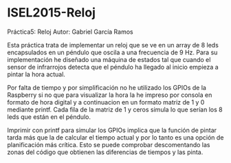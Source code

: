 # ISEL2015-Reloj

Práctica5: Reloj
Autor: Gabriel García Ramos

Esta práctica trata de implementar un reloj que se ve en un array de 8 leds encapsulados en un péndulo que oscila a una frecuencia de 9 Hz. Para su implementación he diseñado una máquina de estados tal que cuando el sensor de infrarrojos detecta que el péndulo ha llegado al inicio empieza a pintar la hora actual.

Por falta de tiempo y por simplificación no he utilizado los GPIOs de la Raspberry si no que para visualizar la hora la he impreso por consola en formato de hora digital y a continuacion en un formato matriz de 1 y 0 mediante printf. Cada fila de la matriz de 1 y ceros simula lo que serían los 8 leds que están en el péndulo.

Imprimir con printf para simular los GPIOs implica que la función de pintar tarda más que la de calcular el tiempo actual y por lo tanto es una opción de planificación más crítica. Esto se puede comprobar descomentando las zonas del código que obtienen las diferencias de tiempos y las pinta.
